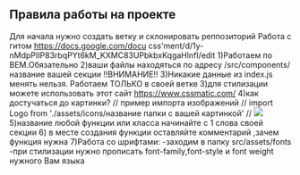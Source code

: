 ## Правила работы на проекте
Для начала нужно создать ветку и  склонировать реппозиторий 
Работа с гитом https://docs.google.com/docu css'ment/d/1y-nMdpPIIP83rbqPYt6kM_KXMC83UPbkbxKqgaHlnfI/edit
1)Работаем по BEM.Обязательно
2)ваши файлы находяться по адресу /src/components/название вашей секции
!!ВНИМАНИЕ!! 
3)Никакие данные из index.js  менять нельзя.
Работаем ТОЛЬКО в своей ветке
3)для стилизации  можете использовать этот сайт https://www.cssmatic.com/
4)как достучаться до картинки?
//  пример импорта изображений
// import Logo from './assets/icons/название папки с вашей картинкой'
// <img src={Logo} />
5)название любой функции или класса начинайте с 1 слова своей секции
6)  в месте создания функции оставляйте комментарий ,зачем функция нужна
7)Работа со шрифтами:
-заходим в папку  src/assets/fonts
-при стилизации нужно прописать font-family,font-style и font weight нужного Вам языка

